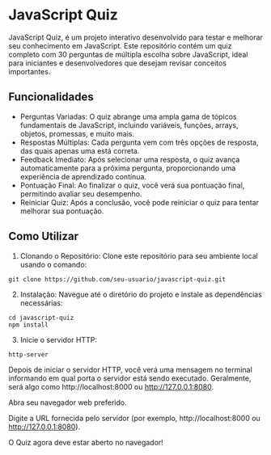 # JavaScript Quiz

JavaScript Quiz, é um projeto interativo desenvolvido para testar e melhorar seu conhecimento em JavaScript. Este repositório contém um quiz completo com 30 perguntas de múltipla escolha sobre JavaScript, 
ideal para iniciantes e desenvolvedores que desejam revisar conceitos importantes. 

## Funcionalidades

* Perguntas Variadas: O quiz abrange uma ampla gama de tópicos fundamentais de JavaScript, incluindo variáveis, funções, arrays, objetos, promessas, e muito mais.
* Respostas Múltiplas: Cada pergunta vem com três opções de resposta, das quais apenas uma está correta.
* Feedback Imediato: Após selecionar uma resposta, o quiz avança automaticamente para a próxima pergunta, proporcionando uma experiência de aprendizado contínua.
* Pontuação Final: Ao finalizar o quiz, você verá sua pontuação final, permitindo avaliar seu desempenho.
* Reiniciar Quiz: Após a conclusão, você pode reiniciar o quiz para tentar melhorar sua pontuação.

## Como Utilizar

1. Clonando o Repositório: Clone este repositório para seu ambiente local usando o comando:
```
git clone https://github.com/seu-usuario/javascript-quiz.git
```
2. Instalação: Navegue até o diretório do projeto e instale as dependências necessárias:
```
cd javascript-quiz
npm install
```
3. Inicie o servidor HTTP:
```
http-server
```
Depois de iniciar o servidor HTTP, você verá uma mensagem no terminal informando em qual porta o servidor está sendo executado. Geralmente, será algo como http://localhost:8000 ou http://127.0.0.1:8080.

Abra seu navegador web preferido.

Digite a URL fornecida pelo servidor (por exemplo, http://localhost:8000 ou http://127.0.0.1:8080).

O Quiz agora deve estar aberto no navegador!

   

